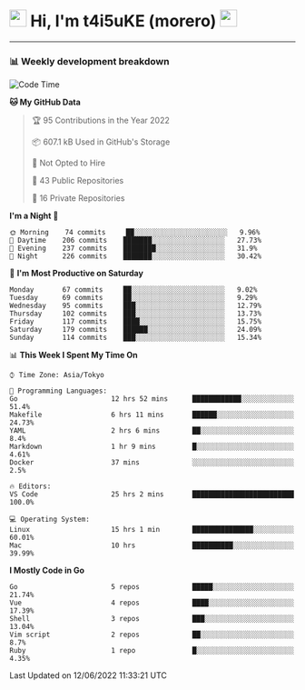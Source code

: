 <!-- Title -->
<h1>
    <img src="https://emojis.slackmojis.com/emojis/images/1600385609/10490/cactuar.gif?1600385609" width="30"/> 
    Hi, I'm t4i5uKE (morero) 
    <img src="https://emojis.slackmojis.com/emojis/images/1600385609/10490/cactuar.gif?1600385609" width="30"/>
</h1>

---

<h3> 📊 Weekly development breakdown </h3>
<!-- waka-readme-stats -->

<!--START_SECTION:waka-->
![Code Time](http://img.shields.io/badge/Code%20Time-1%2C120%20hrs%2013%20mins-blue)

**🐱 My GitHub Data** 

> 🏆 95 Contributions in the Year 2022
 > 
> 📦 607.1 kB Used in GitHub's Storage 
 > 
> 🚫 Not Opted to Hire
 > 
> 📜 43 Public Repositories 
 > 
> 🔑 16 Private Repositories  
 > 
**I'm a Night 🦉** 

```text
🌞 Morning    74 commits     ██░░░░░░░░░░░░░░░░░░░░░░░   9.96% 
🌆 Daytime    206 commits    ███████░░░░░░░░░░░░░░░░░░   27.73% 
🌃 Evening    237 commits    ████████░░░░░░░░░░░░░░░░░   31.9% 
🌙 Night      226 commits    ███████░░░░░░░░░░░░░░░░░░   30.42%

```
📅 **I'm Most Productive on Saturday** 

```text
Monday       67 commits     ██░░░░░░░░░░░░░░░░░░░░░░░   9.02% 
Tuesday      69 commits     ██░░░░░░░░░░░░░░░░░░░░░░░   9.29% 
Wednesday    95 commits     ███░░░░░░░░░░░░░░░░░░░░░░   12.79% 
Thursday     102 commits    ███░░░░░░░░░░░░░░░░░░░░░░   13.73% 
Friday       117 commits    ████░░░░░░░░░░░░░░░░░░░░░   15.75% 
Saturday     179 commits    ██████░░░░░░░░░░░░░░░░░░░   24.09% 
Sunday       114 commits    ███░░░░░░░░░░░░░░░░░░░░░░   15.34%

```


📊 **This Week I Spent My Time On** 

```text
⌚︎ Time Zone: Asia/Tokyo

💬 Programming Languages: 
Go                       12 hrs 52 mins      ████████████░░░░░░░░░░░░░   51.4% 
Makefile                 6 hrs 11 mins       ██████░░░░░░░░░░░░░░░░░░░   24.73% 
YAML                     2 hrs 6 mins        ██░░░░░░░░░░░░░░░░░░░░░░░   8.4% 
Markdown                 1 hr 9 mins         █░░░░░░░░░░░░░░░░░░░░░░░░   4.61% 
Docker                   37 mins             ░░░░░░░░░░░░░░░░░░░░░░░░░   2.5%

🔥 Editors: 
VS Code                  25 hrs 2 mins       █████████████████████████   100.0%

💻 Operating System: 
Linux                    15 hrs 1 min        ███████████████░░░░░░░░░░   60.01% 
Mac                      10 hrs              ██████████░░░░░░░░░░░░░░░   39.99%

```

**I Mostly Code in Go** 

```text
Go                       5 repos             █████░░░░░░░░░░░░░░░░░░░░   21.74% 
Vue                      4 repos             ████░░░░░░░░░░░░░░░░░░░░░   17.39% 
Shell                    3 repos             ███░░░░░░░░░░░░░░░░░░░░░░   13.04% 
Vim script               2 repos             ██░░░░░░░░░░░░░░░░░░░░░░░   8.7% 
Ruby                     1 repo              █░░░░░░░░░░░░░░░░░░░░░░░░   4.35%

```



 Last Updated on 12/06/2022 11:33:21 UTC
<!--END_SECTION:waka-->
